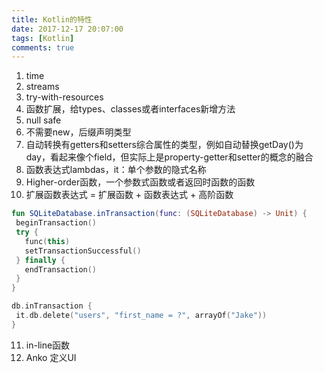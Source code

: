 ```yaml
---
title: Kotlin的特性
date: 2017-12-17 20:07:00
tags: [Kotlin]
comments: true
---
```


1. time
2. streams
3. try-with-resources
4. 函数扩展，给types、classes或者interfaces新增方法
5. null safe
6. 不需要new，后缀声明类型
7. 自动转换有getters和setters综合属性的类型，例如自动替换getDay()为day，看起来像个field，但实际上是property-getter和setter的概念的融合
8. 函数表达式lambdas，it：单个参数的隐式名称
9. Higher-order函数，一个参数式函数或者返回时函数的函数
10. 扩展函数表达式 = 扩展函数 + 函数表达式 + 高阶函数

 ```kotlin
fun SQLiteDatabase.inTransaction(func: (SQLiteDatabase) -> Unit) {
  beginTransaction()
  try {
    func(this)
    setTransactionSuccessful()
  } finally {
    endTransaction()
  }
}

db.inTransaction {
  it.db.delete("users", "first_name = ?", arrayOf("Jake"))
}
 ```

11. in-line函数
12. Anko 定义UI